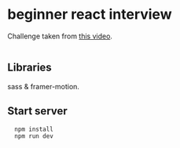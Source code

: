 # beginner react interview

Challenge taken from <a href="https://www.youtube.com/watch?v=BJc5cX_D1Lg&ab_channel=WebDevCody">this video</a>.

<img  src="https://i.imgur.com/Xotjp5K.png" alt="" />

## Libraries

sass & framer-motion.

## Start server

```bash
  npm install
  npm run dev
```
